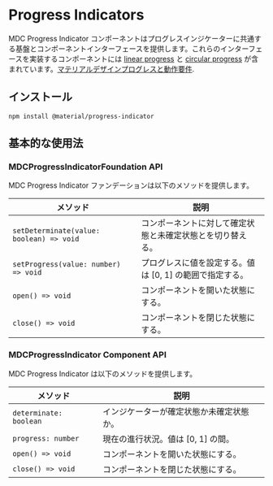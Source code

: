 <!--docs:
title: "Progress Indicator"
layout: detail
section: components
excerpt: "Material Design-styled progress indicators."
iconId: progress_linear
path: /catalog/progress-indicator/
-->

# Progress Indicators
MDC Progress Indicator コンポーネントはプログレスインジケーターに共通する基盤とコンポーネントインターフェースを提供します。これらのインターフェースを実装するコンポーネントには [linear progress](https://github.com/material-components/material-components-web/tree/master/packages/mdc-linear-progress) と [circular progress](https://github.com/material-components/material-components-web/tree/master/packages/mdc-circular-progress) が含まれています。[マテリアルデザインプログレスと動作要件](https://material.io/go/design-progress-indicators).

## インストール

```
npm install @material/progress-indicator
```

## 基本的な使用法

### MDCProgressIndicatorFoundation API

MDC Progress Indicator ファンデーションは以下のメソッドを提供します。

| メソッド | 説明 |
| --- | --- |
| `setDeterminate(value: boolean) => void` | コンポーネントに対して確定状態と未確定状態とを切り替える。 |
| `setProgress(value: number) => void` | プログレスに値を設定する。値は [0, 1] の範囲で指定する。 |
| `open() => void` | コンポーネントを開いた状態にする。 |
| `close() => void` | コンポーネントを閉じた状態にする。 |

### MDCProgressIndicator Component API

MDC Progress Indicator は以下のメソッドを提供します。

| メソッド | 説明 |
| --- | --- |
| `determinate: boolean` | インジケーターが確定状態か未確定状態か。 |
| `progress: number` | 現在の進行状況。値は [0, 1] の間。 |
| `open() => void` | コンポーネントを開いた状態にする。 |
| `close() => void` | コンポーネントを閉じた状態にする。 |
